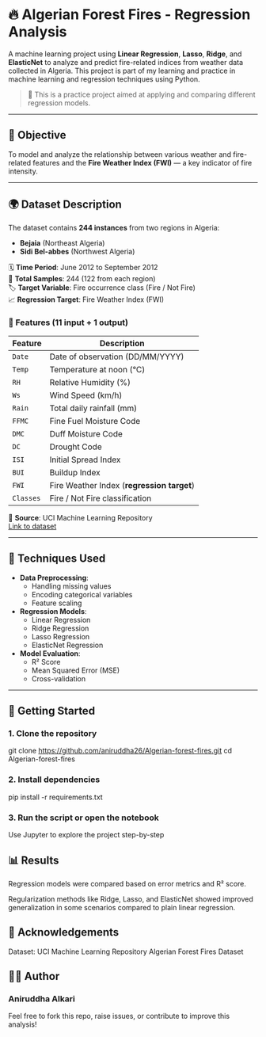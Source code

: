 # 🔥 Algerian Forest Fires - Regression Analysis

A machine learning project using **Linear Regression**, **Lasso**, **Ridge**, and **ElasticNet** to analyze and predict fire-related indices from weather data collected in Algeria. This project is part of my learning and practice in machine learning and regression techniques using Python.

> 🧪 This is a practice project aimed at applying and comparing different regression models.

---

## 📌 Objective

To model and analyze the relationship between various weather and fire-related features and the **Fire Weather Index (FWI)** — a key indicator of fire intensity.

---

## 🌍 Dataset Description

The dataset contains **244 instances** from two regions in Algeria:

- **Bejaia** (Northeast Algeria)
- **Sidi Bel-abbes** (Northwest Algeria)

🗓️ **Time Period**: June 2012 to September 2012  
🔢 **Total Samples**: 244 (122 from each region)  
🏷️ **Target Variable**: Fire occurrence class (Fire / Not Fire)  
📈 **Regression Target**: Fire Weather Index (FWI)

### 🔢 Features (11 input + 1 output)

| Feature | Description |
|--------|-------------|
| `Date` | Date of observation (DD/MM/YYYY) |
| `Temp` | Temperature at noon (°C) |
| `RH`   | Relative Humidity (%) |
| `Ws`   | Wind Speed (km/h) |
| `Rain` | Total daily rainfall (mm) |
| `FFMC` | Fine Fuel Moisture Code |
| `DMC`  | Duff Moisture Code |
| `DC`   | Drought Code |
| `ISI`  | Initial Spread Index |
| `BUI`  | Buildup Index |
| `FWI`  | Fire Weather Index (**regression target**) |
| `Classes` | Fire / Not Fire classification |

📂 **Source**: UCI Machine Learning Repository  
[Link to dataset](https://archive.ics.uci.edu/ml/datasets/Algerian+Forest+Fires+Dataset+)

---

## 🧠 Techniques Used

- **Data Preprocessing**:
  - Handling missing values
  - Encoding categorical variables
  - Feature scaling
- **Regression Models**:
  - Linear Regression
  - Ridge Regression
  - Lasso Regression
  - ElasticNet Regression
- **Model Evaluation**:
  - R² Score
  - Mean Squared Error (MSE)
  - Cross-validation

---

## 🚀 Getting Started

### 1. Clone the repository

git clone https://github.com/aniruddha26/Algerian-forest-fires.git
cd Algerian-forest-fires

### 2. Install dependencies

pip install -r requirements.txt

### 3. Run the script or open the notebook

Use Jupyter to explore the project step-by-step

## 📊 Results
Regression models were compared based on error metrics and R² score.

Regularization methods like Ridge, Lasso, and ElasticNet showed improved generalization in some scenarios compared to plain linear regression.

## 📌 Acknowledgements
Dataset: UCI Machine Learning Repository
Algerian Forest Fires Dataset

## 👨‍💻 Author
### Aniruddha Alkari

Feel free to fork this repo, raise issues, or contribute to improve this analysis!


